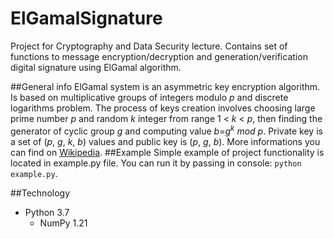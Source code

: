 # ElGamalSignature
Project for Cryptography and Data Security lecture. 
Contains set of functions to message encryption/decryption and generation/verification
digital signature using ElGamal algorithm.

##General info
ElGamal system is an asymmetric key encryption algorithm. 
Is based on multiplicative groups of integers modulo *p* and discrete logarithms problem.
The process of keys creation involves choosing large prime number *p* and random *k* integer from
range 1 < *k* < *p*, then finding the generator of cyclic group *g* and computing value 
*b=g<sup>k</sup> mod p*. Private key is a set of (*p*, *g*, *k*, *b*) values and public key is (*p*, *g*, *b*).
More informations you can find on [Wikipedia](https://en.wikipedia.org/wiki/ElGamal_encryption).
##Example
Simple example of project functionality is located in example.py file. 
You can run it by passing in console:
     `python example.py`.

##Technology
- Python 3.7
    - NumPy 1.21
